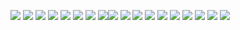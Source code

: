 ![](https://i.postimg.cc/bJ7rkt54/5dff2f6d.gif) ![](https://i.postimg.cc/ZqDCYgxb/7b67450f.gif) ![](https://blinkies.cafe/b/display/0118-rubberducky.gif) ![](https://blinkies.cafe/b/display/0058-snail.gif) ![](https://y2k.neocities.org/blinkiez/newbatch/rainbows.gif) ![](https://plasticdino.neocities.org/blinkie/una.gif) ![](https://plasticdino.neocities.org/blinkie/twinkle.gif)
![](https://i.postimg.cc/KjXTJSRB/tumblr_0c06f1917be01920443804c2a0e17fe7_dbe14319_100.webp)![](https://media.discordapp.net/attachments/1200820411416453150/1258094240647614524/daokpv3-875829f5-0de1-44c3-a88a-e18d1beb0fa1.gif?ex=6686cb11&is=66857991&hm=ae1db729ef288ff8cb38043292fe33973e081e2bef842812383cdb9a2217e5d1&=&width=123&height=68) ![](https://supplies.ju.mp/assets/images/gallery01/09d7254c.png?v=c214c26a) ![](https://i.postimg.cc/63sjKwsB/0b0f5576.gif) ![](https://i.postimg.cc/xTQwHv49/eb41b9f9.png) ![](https://64.media.tumblr.com/99ab2c1b5740aa988068ba6d26bc4cb0/ea99cdc8cab64544-7b/s250x400/b5138f5c3666b762e3f73bb2c9c6f6f208a9fb7b.webp) ![](https://i.postimg.cc/MGnNxdvm/0478c401.gif)  ![](https://autism.crd.co/assets/images/gallery05/12d0e126.png?v=2f8e4aeb) ![](https://i.postimg.cc/GpSJz41G/xybiaux.gif) ![](https://64.media.tumblr.com/6067ce07764a2f21c958b31b863c43e2/efb93e9c593a1dd7-16/s100x200/5d35fbc642076bcd0c33e35cc11a9e2d7e8ff650.webp) ![](https://64.media.tumblr.com/6695981e139f3e3d339812fcc3c49b4b/f9cfc2dd8aa16b79-db/s250x400/62dd56b3ae7f992224e8737d75973a458cf9d72e.gif)
